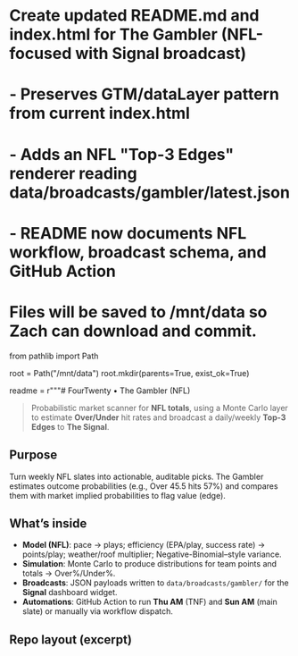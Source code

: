 # Create updated README.md and index.html for The Gambler (NFL-focused with Signal broadcast)
#
# - Preserves GTM/dataLayer pattern from current index.html
# - Adds an NFL "Top-3 Edges" renderer reading data/broadcasts/gambler/latest.json
# - README now documents NFL workflow, broadcast schema, and GitHub Action
#
# Files will be saved to /mnt/data so Zach can download and commit.


from pathlib import Path

root = Path("/mnt/data")
root.mkdir(parents=True, exist_ok=True)

readme = r"""# FourTwenty • The Gambler (NFL)

> Probabilistic market scanner for **NFL totals**, using a Monte Carlo layer to estimate **Over/Under** hit rates and broadcast a daily/weekly **Top-3 Edges** to **The Signal**.

## Purpose
Turn weekly NFL slates into actionable, auditable picks. The Gambler estimates outcome probabilities (e.g., Over 45.5 hits 57%) and compares them with market implied probabilities to flag value (edge).

## What’s inside
- **Model (NFL)**: pace → plays; efficiency (EPA/play, success rate) → points/play; weather/roof multiplier; Negative-Binomial–style variance.
- **Simulation**: Monte Carlo to produce distributions for team points and totals → Over%/Under%.
- **Broadcasts**: JSON payloads written to `data/broadcasts/gambler/` for the **Signal** dashboard widget.
- **Automations**: GitHub Action to run **Thu AM** (TNF) and **Sun AM** (main slate) or manually via workflow dispatch.

## Repo layout (excerpt)
